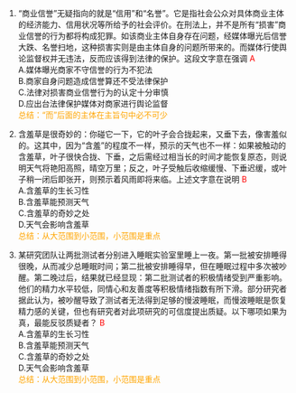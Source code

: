 1. “商业信誉”无疑指向的就是“信用”和“名誉”。它是指社会公众对具体商业主体的经济能力、信用状况等所给予的社会评价。在刑法上，并不是所有“损害”商业信誉的行为都将构成犯罪。如该商业主体自身存在问题，经媒体曝光后信誉大跌、名誉扫地，这种损害实则是由主体自身的问题所带来的。而媒体行使舆论监督权并无违法，反而应该得到法律的保护。这段文字意在强调 <font color=red>A</font>  
    A.媒体曝光商家不守信誉的行为不犯法  
    B.商家自身问题造成信誉算还不受法律保护  
    C.法律对损害商业信誉行为的认定十分审慎  
    D.应出台法律保护媒体对商家进行舆论监督  
    <font color=orange>总结：“而”后面的主体在主旨句中必不可少</font>

2. 含羞草是很奇妙的：你碰它一下，它的叶子会合拢起来，又垂下去，像害羞似的。这其中，因为“含羞”的程度不一样，预示的天气也不一样：如果被触动的含羞草，叶子很快合拢、下垂，之后需经过相当长的时间才能恢复原态，则说明天气将艳阳高照，晴空万里；反之，叶子受触后收缩缓慢、下垂迟缓，或叶子稍一闭后即张开，则预示着风雨即将来临。上述文字意在说明 <font color=red>B</font>  
    A.含羞草的生长习性  
    B.含羞草能预测天气  
    C.含羞草的奇妙之处  
    D.天气会影响含羞草  
    <font color=orange>总结：从大范围到小范围，小范围是重点</font>

3. 某研究团队让两批测试者分别进入睡眠实验室里睡上一夜。第一批被安排睡得很晚，从而减少总睡眠时间；第二批被安排睡得早，但在睡眠过程中多次被吵醒。第二晚过后，结果就已经显现：第二批测试者的积极情绪受到严重影响。他们的精力水平较低，同情心和友善度等积极情绪指数有所下滑。部分研究者据此认为，被吵醒导致了测试者无法得到足够的慢波睡眠，而慢波睡眠是恢复精力感的关键，但也有研究者对此项研究的可信度提出质疑。以下哪项如果为真，最能反驳质疑者？ <font color=red>B</font>  
    A.含羞草的生长习性  
    B.含羞草能预测天气  
    C.含羞草的奇妙之处  
    D.天气会影响含羞草  
    <font color=orange>总结：从大范围到小范围，小范围是重点</font>

